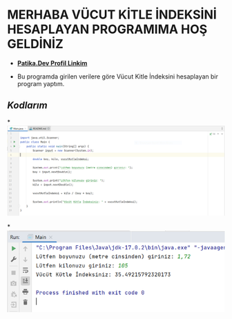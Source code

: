 # MERHABA VÜCUT KİTLE İNDEKSİNİ HESAPLAYAN PROGRAMIMA HOŞ GELDİNİZ

* [**Patika.Dev Profil Linkim**](https://app.patika.dev/guleerbilal)

* Bu programda girilen verilere göre Vücut Kitle İndeksini hesaplayan bir program yaptım.

## *Kodlarım*

*![Birinci Sayfa](1.PNG)

*![İkinci Sayfa](2.PNG)